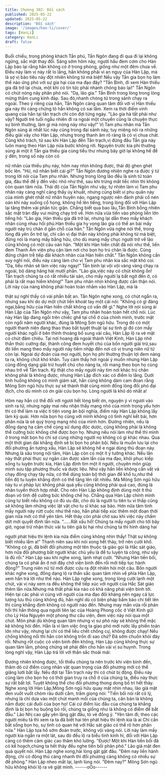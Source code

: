 ```yaml
---
title: Chương 302: Đối sách
published: 2025-05-22
updated: 2025-05-22
description: 'Đối sách'
image: '/images/han-li/cover/'
tags: [HanLi]
category: HanLi
draft: false
---
```


Buổi chiều, trong phòng khách Tần phủ, Tần Ngôn đang đi qua đi
lại không ngừng, sắc mặt thay đổi.
Sáng sớm hôm này, người hầu đem cơm cho Hàn Lập báo lại
rằng hắn không có ở trong phòng, giống như một đêm chưa về.
Điều này làm vị này rất lo lắng, hắn không phải vì an nguy của
Hàn Lập, mà là sợ vị bảo tiêu này đột nhiên không từ mà biệt!
Nếu vậy Tần gia bọn họ làm thế nào ứng phó với sự gia hại của
ma đạo đây?
"Tần Bình, đi xem Hàn thiếu gia đã trở lại chưa, một khi có tin tức
phải nhanh chóng báo lại!" Tần Ngôn có chút nóng nảy phân phó
nói.
"Dạ, lão gia." Tần Bình trong lòng trong lòng mừng thầm cung
kính đáp. Sau đó,nhanh chóng từ trong sảnh chạy ra ngoài.
Theo ý riêng của hắn, Tần Ngôn càng quan tâm đối với vị Hàn
thiếu gia này thì càng chứng tỏ hắn không có sai lầm. Xem ra thời
điểm vinh quang của hắn tại tần trạch chỉ còn đợi từng ngày.
"Lão gia hà tất phải như vậy? Người trẻ tuổi ngẫu nhiên đi ra
ngoài một chuyến cũng là chuyện thực sự bình thường, làm gì mà
nóng nảy như vậy!" Vị Tam phu nhân mà Tần Ngôn sủng ái nhất
lúc này cũng trong đại sảnh này, tuy miệng nói ra những điều giải
vây cho Hàn Lập, nhưng trong thanh âm rõ ràng là có vị chua
chát.
Cũng khó trách, từ sau khi Hàn Lập đến Tần trạch,vị đứng đầu
Tần gia này luôn mang theo Hàn Lập nửa bước không rời.
Nguyên trước kia phi thường sủng ái một ít Tần gia thiếu gia cùng
tiểu thư nhưng bây giờ lại không hề để ý đến, trong số này còn có

nữ nhân của thiếu phụ này, hôm nay nhịn không được, thái độ
ghen ghét bốc lên.
"Hừ, nữ nhân biết cái gì?" Tần Ngôn đương nhiên nghe ra được ý
tứ trong lời nói của Tam phu nhân. Nhưng trong lòng lão đều là
sinh tử toàn gia, đâu thể để ý đến việc nhỏ như thế, sau khi trừng
mắt liếc nhìn thì không còn quan tâm nữa.
Thái độ của Tần Ngôn như vậy, tự nhiên làm vị Tam phu nhân này
càng nghĩ càng thấy ủy khuất, nhưng cũng biết vị phu quân này
của mình ghét nhất nữ nhân huyên náo, ngang ngược nên đành
phải cố nén oán khí này xuống cổ họng, không hề lên tiếng, trong
lòng đối với Hàn Lập lại tăng thêm vài phần tức giận.
Chẳng biết qua bao lâu,Tần Bình bỗng nhiên sắc mặt tràn đầy vui
mừng chạy trở về. Hơn nữa vừa tiến vào phòng liền lớn tiếng hô:
"Lão gia, Hàn thiếu gia đã trở lại, nhưng lại dẫn theo mấy khách
nhân cùng nhau hồi phủ.Hàn thiếu gia hy vọng lão gia có thể an
bài mấy người này trú chân ở gần chỗ của hắn."
Tần Ngôn vừa nghe nói thế, trong lòng đã yên ổn trở lại, chỉ cần
vị đại thần này không phải không từ mà biệt, đừng nói là mang
mấy bằng hữu, cho dù mang mấy chục người trở về lão cũng
không có một câu oán hận.
"Một khi Hàn hiền chất đã nói như thế, liền đem Thanh Âm viện
phụ cận làm nơi cho bọn họ trú chân là được. Cũng đừng chậm
trễ tiếp đãi khách nhân của Hàn hiền chất." Tần Ngôn không cần
suy nghĩ nói, điều này càng làm cho vị Tam phu nhân kia sắc mặt
khó coi.
"Dạ, tiểu nhân sẽ làm việc này ngay!" Tần bình lại vội vội vàng
vàng chạy ra ngoài, bộ dáng hăng hái mười phần.
"Lão gia,việc này có chút không ổn! Tần trạch chúng ta có rất
nhiều tài sản, cho mấy người lạ bất ngờ đến ở, có phải là rất mạo
hiểm không!" Tam phu nhân nhịn không được cẩn thận nói.
Lời này của nàng không phải hoàn toàn nhằm vào Hàn Lập, mà là

thật sự nghĩ thấy có vài phần bất an.
Tần Ngôn nghe xong, có chút ngẩn ra, nhưng sau khi do dự một
chút liền khoát tay một cái nói:
"Không có gì đáng ngại,bằng hữu của Hàn hiền chất không có
vấn đề gì."
Nghe lời nói sủng ái Hàn Lập của Tần Ngôn như vậy, Tam phu
nhân hoàn toàn hết chỗ nói.
Lúc này Hàn lập đang ngồi trên chiếc ghế tại chỗ ở của chính
mình, trước mặt còn ngồi năm người khác, đúng là Mông Sơn
ngũ hữu.
Trong đó có một người thanh niên đang thao thao bất tuyệt thuật
lại sự tình gì đó còn mấy người khác ngồi ở bên thỉnh thoảng bổ
sung vài câu, Hàn Lập lộ ra vẻ mặt có chút đăm chiêu.
Tại nơi hoang dã ngoài thành Việt Kinh, Hàn Lập nhờ thần thức
cường đại, thành công đem huyết chú của bốn người giải trừ,sau
đó liền mang theo mấy người này tiềm nhập đến nơi có vị trung
niên nữ tử còn lại.
Ngoài dự đoán của mọi người, bọn họ phi thường thuận lợi đem
nàng ta ra, không chút khó khăn.
Tuy cảm thấy hơi ngoài ý muốn nhưng Hàn Lập cũng đồng dạng
giải trừ huyết chú cho nàng ta, rồi mang theo bọn họ cùng nhau
trở về Tần trạch.
Kỳ thật cho mấy người này tim nơi khác trú chân không phải là
không được, nhưng Hàn Lập đích xác có điểm lo lắng.
Dưới tình huống không có mình giám sát, hắn cũng không dám
cam đoan rằng Mông Sơn ngũ hữu thực sự sẽ thành thật cùng
mình đồng lòng đối phó đại địch, cho dù mình có ơn giải cứu bọn
họ.
Lòng người là khó dò nhất a!

Hôm nay hắn có thể đối với ngươi hết lòng biết ơn, nguyện ý vì
ngươi vào sinh ra tử, nhưng ngày mai nếu nhận thấy mạng nhỏ
của mình trọng yếu hơn thì có thể làm ra việc ti tiện vong ân bội
nghĩa, điểm này Hàn Lập không lấy làm kỳ quái.
Hơn nữa bọn họ cùng với mình không có tình nghĩ kết bái, hơn
phân nửa là sẽ quý trọng mạng nhỏ của mình hơn.
Đương nhiên, nếu là đồng dạng hạ cấm chế cùng sử dụng độc
dược, cũng không phải là không thể cưỡng bức khống chế được
bọn họ. Nhưng nếu nói làm như thế thì mình ở trong mắt bọn họ
chỉ sợ cùng những người nọ không có gì khác nhau. Qua một thời
gian dài khẳng định sẽ bị bọn họ phản bội.
Nếu là muốn lưu lại cho đối phương ấn tượng xấu, Hàn Lập sẽ
không hề e ngại dùng thủ đoạn này. Nhưng là sâu trong nội tâm,
Hàn Lập còn có một ít ý tưởng khác.
Nếu lần này thất phái thực sự ngăn cản được xâm lấn của ma
đạo, khôi phục kiếp sống tu luyện trước kia, Hàn Lập định tìm một
ít người, chuyên môn giúp mình sưu tập phương thuốc và dược
liệu. Như vậy hắn liền không cần vất vả chạy đông chạy tây nữa,
có thể dùng toàn bộ thời gian để khổ tu,như thế tiến độ tu luyện
khẳng định có thể tăng lên rất nhiều.
Mà Mông Sơn ngũ hữu này tu vi pháp lực không phải quá yếu
cũng không phải quá cao, đúng là nhân tuyển thích hợp nhất. Cho
nên Hàn Lập không định dùng một ít thủ đoạn vô tình để cưỡng
bức khống chế họ.
Chẳng qua Hàn Lập chính mình cũng tự biết nếu không có đủ ưu
đãi, cho dù là người tu tiên tu vi thấp cũng sẽ không làm những
việc lặt vặt cho tu sĩ khác sai bảo. Hơn nữa tâm tính mấy người
này rútt cuộc như thế nào, hắn phải tiếp xúc thêm một đoạn thời
gian nữa mới có thể yên tâm. Hết thảy còn phải chờ sau khi việc
này chấm dứt mới quyết định lần nữa.
"……Rất xấu hổ! Chúng ta mấy người cho tới bây giờ, ngoại trừ
nhận thức vài tu tiên giả bị hại như chúng ta thì hình dáng hai

người phát hiệu thi lệnh kia nửa điểm cũng không nhìn thấy! Thật
sự không biết nhiều lắm a!" Thanh niên sau khi nói xong hết thảy,
trở nên cười khổ.
"Không có gì, đã biết đối phương một tên thuộc tà giáo gọi là Hắc
sát giáo, hơn nữa đối phương bắt người khác chủ yếu là để tu
luyện tà công, như vậy là đủ rồi." Hàn Lập sau khi nghe xong,
lạnh nhạt cười.
"Nhưng Hàn tiền bối, chúng ta có phải ẩn ở nơi đây chờ viện binh
đến rồi mới tiếp tục hành động?" Trung niên nử tử mới được cứu
ra đột nhiên hỏi một câu.
Bốn người khác nghe xong, đồng dạng lộ ra thần sắc quan tâm
nhìn về phía Hàn Lập, xem hắn trả lời như thế nào.
Hàn Lập nghe xong, trong lòng cười lạnh một chút, vài vị này xem
ra đều không thể tiếp xúc với người của Hắc Sát giáo thêm lần
nữa.Nhưng mà thất phái kia nào có khả năng phái viện binh tới.
Hiện tại các phái vì cùng với người của ma đạo đối kháng nên
ngay cả lực lượng lưu thủ cũng không đủ, hắn nghĩ dù có biện
pháp bẩm báo chi tiết lên thì cũng khẳng định không có người
nào đến.
Nhưng may mắn vừa rồi phản hồi thì hắn thông qua người liên lạc
của Hoàng Phong cốc ở Việt Kinh gửi cho Lý Hóa Nguyên một
phong thư cầu viện, đem việc này nói qua một chút.
Môn phái dù không quan tâm nhưng vị sư phó này sẽ không thể
mặc kệ không hỏi đến. Hắn là vì làm việc ông ta giao phó mới
rước lấy phiền toán lớn như vậy, nhưng lại chỉ có thể liều chết
chống cự, không được chạy! Nếu chống không nổi thì hắn còn
không trốn đi sao chứ? Đã sớm chuồn khỏi đây rồi.
Nhưng rốt cuộc có viện binh đến không, Hàn Lập cũng không
thực sự quan tâm lắm, phỏng chừng sẽ phái đến cho hắn vài vị
sư huynh.
Trong lòng nghĩ vậy, Hàn Lập trả lời với thần sắc thoải mái:

Đương nhiên không được, tối thiểu chúng ta nên trước khi viện
binh đến, thăm dò cứ điểm cùng nhân vật quan trọng của đối
phương mới có thể giăng lưới bắt lấy. Nếu đợi tại Tần trạch này
thì có chút bị động. Điều này cũng làm cho bọn họ có thời gian
truy ra chỗ ở của chúng ta, điều này thực sự rất bất lợi. Tuyệt
không thể cho đối phương thong dong bố trí hết thảy.
Nghe xong lời Hàn Lập,Mông Sơn ngũ hữu quay mặt nhìn nhau,
lão giả mặt đen vuốt vuốt chòm râu dưới cằm, trầm giọng nói:
"Tiền bối nói rất có lý, nhưng là chỉ dựa vào một chút manh mối
của chúng ta, căn bản là không nắm được cái đuôi của bọn họ!
Cái cứ điểm lúc đầu của chúng ta khẳng định là bị bọn họ buông
bỏ rồi, chúng ta giống như là không có điểm để bắt đầu."
Lão Nhị cao gầy yên lặng gật đầu, tỏ vẻ đồng ý.
"Yên tâm đi, theo các người miêu tả thì xem ra ta đã biết hai tên
phát hiệu thi lệnh kia là ai Chỉ cần bắt sống bọn họ, sự tình có
quan hệ với Hắc sát giáo có thể rõ hơn phân nửa."
Hàn Lập tựa hồ sớm đoán trước, không vội vàng nói.
Lời này làm mấy người kia ngẩn ra một lát, sau đó đều lộ ra biểu
tình kinh hỉ, đối với Hàn Lập càng có thêm cảm giác cao thâm khó
lường.
"Được! Một khi Hàn tiền bối đã có kế hoạch,chúng ta hết thảy đều
nghe tiền bối phân phó." Lão giả mặt đen quả quyết nói.
Hàn Lập nghe xong,hài lòng gật gật đầu.
"Đêm nay liền hành động, chỉ có động thủ càng nhanh thì đối
phương càng không có nhiều sự đề phòng." Hàn Lập nheo mắt
lại, lạnh lùng nói.
"Đêm nay?" Mông Sơn ngũ hữu không khỏi lộ ra vẻ giật mình.
------oOo------
